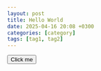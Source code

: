 ```yaml
---
layout: post
title: Hello World
date: 2025-04-16 20:08 +0300
categories: [category]
tags: [tag1, tag2]
---
```


<!-- Button HTML and JavaScript -->
<button id="myButton">Click me</button>

<script>
  document.getElementById("myButton").addEventListener("click", function() {
    alert("Hello, World!");
  });
</script>